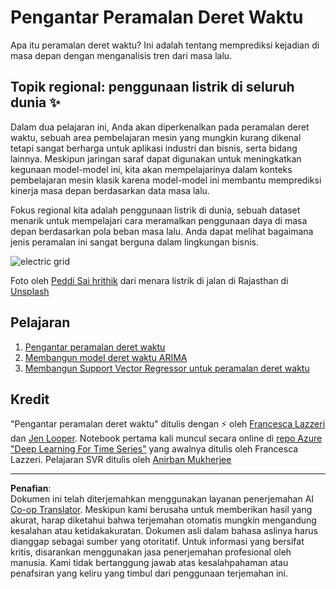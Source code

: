 <!--
CO_OP_TRANSLATOR_METADATA:
{
  "original_hash": "61342603bad8acadbc6b2e4e3aab3f66",
  "translation_date": "2025-09-05T18:58:02+00:00",
  "source_file": "7-TimeSeries/README.md",
  "language_code": "id"
}
-->
# Pengantar Peramalan Deret Waktu

Apa itu peramalan deret waktu? Ini adalah tentang memprediksi kejadian di masa depan dengan menganalisis tren dari masa lalu.

## Topik regional: penggunaan listrik di seluruh dunia ✨

Dalam dua pelajaran ini, Anda akan diperkenalkan pada peramalan deret waktu, sebuah area pembelajaran mesin yang mungkin kurang dikenal tetapi sangat berharga untuk aplikasi industri dan bisnis, serta bidang lainnya. Meskipun jaringan saraf dapat digunakan untuk meningkatkan kegunaan model-model ini, kita akan mempelajarinya dalam konteks pembelajaran mesin klasik karena model-model ini membantu memprediksi kinerja masa depan berdasarkan data masa lalu.

Fokus regional kita adalah penggunaan listrik di dunia, sebuah dataset menarik untuk mempelajari cara meramalkan penggunaan daya di masa depan berdasarkan pola beban masa lalu. Anda dapat melihat bagaimana jenis peramalan ini sangat berguna dalam lingkungan bisnis.

![electric grid](../../../7-TimeSeries/images/electric-grid.jpg)

Foto oleh [Peddi Sai hrithik](https://unsplash.com/@shutter_log?utm_source=unsplash&utm_medium=referral&utm_content=creditCopyText) dari menara listrik di jalan di Rajasthan di [Unsplash](https://unsplash.com/s/photos/electric-india?utm_source=unsplash&utm_medium=referral&utm_content=creditCopyText)

## Pelajaran

1. [Pengantar peramalan deret waktu](1-Introduction/README.md)
2. [Membangun model deret waktu ARIMA](2-ARIMA/README.md)
3. [Membangun Support Vector Regressor untuk peramalan deret waktu](3-SVR/README.md)

## Kredit

"Pengantar peramalan deret waktu" ditulis dengan ⚡️ oleh [Francesca Lazzeri](https://twitter.com/frlazzeri) dan [Jen Looper](https://twitter.com/jenlooper). Notebook pertama kali muncul secara online di [repo Azure "Deep Learning For Time Series"](https://github.com/Azure/DeepLearningForTimeSeriesForecasting) yang awalnya ditulis oleh Francesca Lazzeri. Pelajaran SVR ditulis oleh [Anirban Mukherjee](https://github.com/AnirbanMukherjeeXD)

---

**Penafian**:  
Dokumen ini telah diterjemahkan menggunakan layanan penerjemahan AI [Co-op Translator](https://github.com/Azure/co-op-translator). Meskipun kami berusaha untuk memberikan hasil yang akurat, harap diketahui bahwa terjemahan otomatis mungkin mengandung kesalahan atau ketidakakuratan. Dokumen asli dalam bahasa aslinya harus dianggap sebagai sumber yang otoritatif. Untuk informasi yang bersifat kritis, disarankan menggunakan jasa penerjemahan profesional oleh manusia. Kami tidak bertanggung jawab atas kesalahpahaman atau penafsiran yang keliru yang timbul dari penggunaan terjemahan ini.